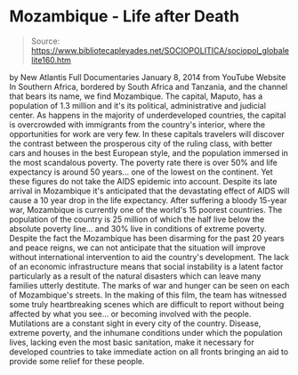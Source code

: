 # Mozambique - Life after Death

> Source: https://www.bibliotecapleyades.net/SOCIOPOLITICA/sociopol_globalelite160.htm

by
New Atlantis Full Documentaries
January 8, 2014
from
YouTube Website
In Southern Africa,
bordered by South Africa and Tanzania, and the channel
that bears its name, we find
Mozambique. The capital, Maputo, has a
population of 1.3 million and it's its political, administrative and
judicial center.
As happens in the majority of underdeveloped countries, the capital is
overcrowded with immigrants from the country's interior, where the
opportunities for work are very few.
In these capitals travelers will discover the contrast between the
prosperous city of
the ruling class, with better cars and houses in the best
European style, and the population immersed in the most scandalous poverty.
The poverty rate there is over 50% and life expectancy is around 50 years...
one of the lowest on the continent.
Yet these figures do not take the AIDS epidemic into account. Despite its
late arrival in Mozambique it's anticipated that the devastating effect of
AIDS will cause a 10 year drop in the life expectancy. After suffering a
bloody 15-year war, Mozambique is currently one of the world's 15 poorest
countries.
The population of the country is 25 million of which the half live below the
absolute poverty line... and 30% live in conditions of extreme poverty.
Despite the fact the Mozambique has been disarming for the past 20 years and
peace reigns, we can not anticipate that the situation will improve without
international intervention to aid the country's development.
The lack of an economic infrastructure means that social instability is a
latent factor particularly as a result of the natural disasters which can
leave many families utterly destitute.
The marks of war and hunger can be
seen on each of Mozambique's streets.
In the making of this film, the team
has witnessed some truly heartbreaking scenes which are difficult to report
without being affected by what you see... or becoming involved with the
people.
Mutilations are a constant sight in every city of the country.
Disease,
extreme poverty, and the inhumane conditions under which the population
lives, lacking even the most basic sanitation, make it necessary for
developed countries to take immediate action on all fronts bringing an aid
to provide some relief for these people.
